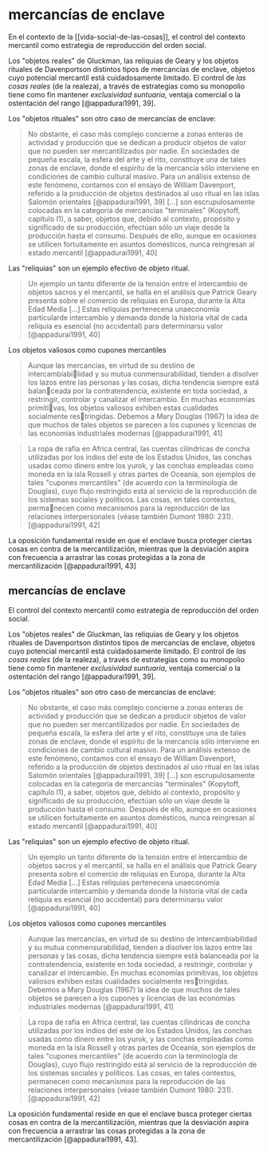 # mercancías de enclave
En el contexto de la [[vida-social-de-las-cosas]], el control del contexto mercantil como estrategia de reproducción del orden social.

Los "objetos reales" de Gluckman, las reliquias de Geary y los objetos rituales de Davenportson distintos tipos de mercancías de enclave, objetos cuyo potencial mercantil está cuidadosamente limitado. El control de *las cosas reales* (de la realeza), a través de estrategias como su monopolio tiene como fin mantener *exclusividad suntuaria*, ventaja comercial o la ostentación del rango [@appadurai1991, 39].

Los "objetos rituales" son otro caso de mercancías de enclave:

> No obstante, el caso más complejo concierne a zonas enteras de actividad y producción que se dedican a producir objetos de valor que no pueden ser mercantilizados por nadie. En sociedades de pequeña escala, la esfera del arte y el rito, constituye una de tales zonas de enclave, donde el espíritu de la mercancía sólo interviene en condiciones de cambio cultural masivo. Para un análisis extenso de este fenómeno, contamos con el ensayo de William Davenport, referido a la producción de objetos destinados al uso ritual en las islas Salomón orientales [@appadurai1991, 39] […] son escrupulosamente colocadas en la categoría de mercancías "terminales" (Kopytoff, capítulo I1), a saber, objetos que, debido al contexto, propósito y significado de su producción, efectúan sólo un viaje desde la producción hasta el consumo. Después de ello, aunque en ocasiones se utilicen fortuitamente en asuntos domésticos, nunca reingresan al estado mercantil [@appadurai1991, 40]

Las "reliquias" son un ejemplo efectivo de objeto ritual.

> Un ejemplo un tanto diferente de la tensión entre el intercambio de objetos sacros y el mercantil, se halla en el análisis que Patrick Geary presenta sobre el comercio de reliquias en Europa, durante la Alta Edad Media […] Estas reliquias pertenecena unaeconomía particularde intercambio y demanda donde la historia vital de cada reliquia es esencial (no accidental) para determinarsu valor [@appadurai1991, 40]

Los objetos valiosos como cupones mercantiles

> Aunque las mercancías, en virtud de su destino de intercambíabilidad y su mutua conmensurabilídad, tienden a disolver los lazos entre las personas y las cosas, dicha tendencia siempre está balanceada por la contratendencia, existente en toda sociedad, a restringir, controlar y canalizar el intercambio. En muchas economías primitivas, los objetos valiosos exhiben estas cualidades socialmente restringidas. Debemos a Mary Douglas (1967) la idea de que muchos de tales objetos se parecen a los cupones y licencias de las economías industriales modernas [@appadurai1991, 41]

> La ropa de rafia en Africa central, las cuentas cilíndricas de concha utilizadas por los indios del este de los Estados Unidos, las conchas usadas como dinero entre los yurok, y las conchas empleadas como moneda en la isla Rossell y otras partes de Oceanía, son ejemplos de tales "cupones mercantiles" (de acuerdo con la terminología de Douglas), cuyo flujo restringido está al servicio de la reproducción de los sistemas sociales y políticos. Las cosas, en tales contextos, permanecen como mecanismos para la reproducción de las relaciones interpersonales (véase también Dumont 1980: 231). [@appadurai1991, 42]

La oposición fundamental reside en que el enclave busca proteger ciertas cosas en contra de la mercantilizacíón, mientras que la desviación aspira con frecuencia a arrastrar las cosas protegidas a la zona de mercantilización [@appadurai1991, 43]

##  mercancías de enclave

El control del contexto mercantil como estrategia de reproducción del orden social.

Los "objetos reales" de Gluckman, las reliquias de Geary y los objetos rituales de Davenportson distintos tipos de mercancías de enclave, objetos cuyo potencial mercantil está cuidadosamente limitado. El control de *las cosas reales* (de la realeza), a través de estrategias como su monopolio tiene como fin mantener *exclusividad suntuaria*, ventaja comercial o la ostentación del rango [@appadurai1991, 39].

Los "objetos rituales" son otro caso de mercancías de enclave:

> No obstante, el caso más complejo concierne a zonas enteras de actividad y producción que se dedican a producir objetos de valor que no pueden ser mercantilizados por nadie. En sociedades de pequeña escala, la esfera del arte y el rito, constituye una de tales zonas de enclave, donde el espíritu de la mercancía sólo interviene en condiciones de cambio cultural masivo. Para un análisis extenso de este fenómeno, contamos con el ensayo de William Davenport, referido a la producción de objetos destinados al uso ritual en las islas Salomón orientales [@appadurai1991, 39] […] son escrupulosamente colocadas en la categoría de mercancías "terminales" (Kopytoff, capítulo I1), a saber, objetos que, debido al contexto, propósito y significado de su producción, efectúan sólo un viaje desde la producción hasta el consumo. Después de ello, aunque en ocasiones se utilicen fortuitamente en asuntos domésticos, nunca reingresan al estado mercantil [@appadurai1991, 40]

Las "reliquias" son un ejemplo efectivo de objeto ritual.

> Un ejemplo un tanto diferente de la tensión entre el intercambio de objetos sacros y el mercantil, se halla en el análisis que Patrick Geary presenta sobre el comercio de reliquias en Europa, durante la Alta Edad Media […] Estas reliquias pertenecena unaeconomía particularde intercambio y demanda donde la historia vital de cada reliquia es esencial (no accidental) para determinarsu valor [@appadurai1991, 40]

Los objetos valiosos como cupones mercantiles

> Aunque las mercancías, en virtud de su destino de intercambíabilidad y su mutua conmensurabilídad, tienden a disolver los lazos entre las personas y las cosas, dicha tendencia siempre está balanceada por la contratendencia, existente en toda sociedad, a restringir, controlar y canalizar el intercambio. En muchas economías primitivas, los objetos valiosos exhiben estas cualidades socialmente restringidas. Debemos a Mary Douglas (1967) la idea de que muchos de tales objetos se parecen a los cupones y licencias de las economías industriales modernas [@appadurai1991, 41]

> La ropa de rafia en Africa central, las cuentas cilíndricas de concha utilizadas por los indios del este de los Estados Unidos, las conchas usadas como dinero entre los yurok, y las conchas empleadas como moneda en la isla Rossell y otras partes de Oceanía, son ejemplos de tales "cupones mercantiles" (de acuerdo con la terminología de Douglas), cuyo flujo restringido está al servicio de la reproducción de los sistemas sociales y políticos. Las cosas, en tales contextos, permanecen como mecanismos para la reproducción de las relaciones interpersonales (véase también Dumont 1980: 231). [@appadurai1991, 42]

La oposición fundamental reside en que el enclave busca proteger ciertas cosas en contra de la mercantilizacíón, mientras que la desviación aspira con frecuencia a arrastrar las cosas protegidas a la zona de mercantilización [@appadurai1991, 43].
